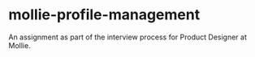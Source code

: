 # mollie-profile-management
An assignment as part of the interview process for Product Designer at Mollie.
